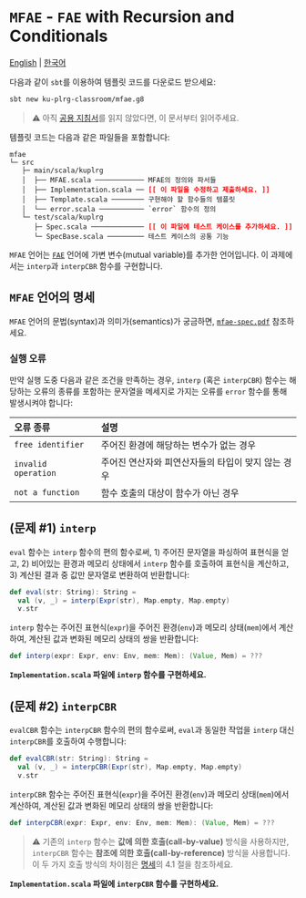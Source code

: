 # `MFAE` - `FAE` with Recursion and Conditionals

[English](./README.md) | [한국어](./README.ko.md)

다음과 같이 `sbt`를 이용하여 템플릿 코드를 다운로드 받으세요:
```bash
sbt new ku-plrg-classroom/mfae.g8
```

> :warning: 아직 [공용 지침서](https://github.com/ku-plrg-classroom/docs/blob/main/README.ko.md)를 읽지 않았다면, 이 문서부터 읽어주세요.

템플릿 코드는 다음과 같은 파일들을 포함합니다:
<pre><code>mfae
└─ src
   ├─ main/scala/kuplrg
   │  ├── MFAE.scala ──────────── MFAE의 정의와 파서들
   │  ├── Implementation.scala ── <b style='color:red;'>[[ 이 파일을 수정하고 제출하세요. ]]</b>
   │  ├── Template.scala ──────── 구현해야 할 함수들의 템플릿
   │  └── error.scala ─────────── `error` 함수의 정의
   └─ test/scala/kuplrg
      ├─ Spec.scala ───────────── <b style='color:red;'>[[ 이 파일에 테스트 케이스를 추가하세요. ]]</b>
      └─ SpecBase.scala ───────── 테스트 케이스의 공통 기능</code></pre>

`MFAE` 언어는 [`FAE`](../fae/README.ko.md) 언어에 가변 변수(mutual variable)를
추가한 언어입니다. 이 과제에서는 `interp`과 `interpCBR` 함수를 구현합니다.

## `MFAE` 언어의 명세

`MFAE` 언어의 문법(syntax)과 의미가(semantics)가 궁금하면,
[`mfae-spec.pdf`](./mfae-spec.pdf) 참조하세요.


### 실행 오류

만약 실행 도중 다음과 같은 조건을 만족하는 경우, `interp` (혹은 `interpCBR`)
함수는 해당하는 오류의 종류를 포함하는 문자열을 메세지로 가지는 오류를 `error`
함수를 통해 발생시켜야 합니다:

| 오류 종류 | 설명 |
|:---------|:-----|
| `free identifier` | 주어진 환경에 해당하는 변수가 없는 경우 |
| `invalid operation` | 주어진 연산자와 피연산자들의 타입이 맞지 않는 경우 |
| `not a function` | 함수 호출의 대상이 함수가 아닌 경우 |

## (문제 #1) `interp`

`eval` 함수는 `interp` 함수의 편의 함수로써, 1) 주어진 문자열을 파싱하여 표현식을
얻고, 2) 비어있는 환경과 메모리 상태에서 `interp` 함수를 호출하여 표현식을
계산하고, 3) 계산된 결과 중 값만 문자열로 변환하여 반환합니다:

```scala
def eval(str: String): String =
  val (v, _) = interp(Expr(str), Map.empty, Map.empty)
  v.str
```

`interp` 함수는 주어진 표현식(`expr`)을 주어진 환경(`env`)과 메모리
상태(`mem`)에서 계산하여, 계산된 값과 변화된 메모리 상태의 쌍을 반환합니다:
```scala
def interp(expr: Expr, env: Env, mem: Mem): (Value, Mem) = ???
```
**`Implementation.scala` 파일에 `interp` 함수를 구현하세요.**

## (문제 #2) `interpCBR`

`evalCBR` 함수는 `interpCBR` 함수의 편의 함수로써, `eval`과 동일한 작업을
`interp` 대신 `interpCBR`를 호출하여 수행합니다:

```scala
def evalCBR(str: String): String =
  val (v, _) = interpCBR(Expr(str), Map.empty, Map.empty)
  v.str
```

`interpCBR` 함수는 주어진 표현식(`expr`)을 주어진 환경(`env`)과 메모리
상태(`mem`)에서 계산하여, 계산된 값과 변화된 메모리 상태의 쌍을 반환합니다:
```scala
def interpCBR(expr: Expr, env: Env, mem: Mem): (Value, Mem) = ???
```
> :warning: 기존의 `interp` 함수는 **값에 의한 호출(call-by-value)** 방식을
> 사용하지만, `interpCBR` 함수는 **참조에 의한 호출(call-by-reference)** 방식을
> 사용합니다. 이 두 가지 호출 방식의 차이점은 [명세](./mfae-spec.pdf)의 4.1 절을
> 참조하세요.

**`Implementation.scala` 파일에 `interpCBR` 함수를 구현하세요.**
